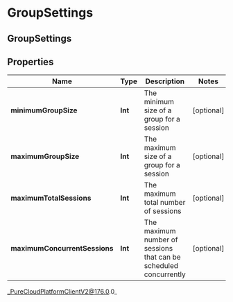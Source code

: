 # GroupSettings

## GroupSettings

## Properties

|Name | Type | Description | Notes|
|------------ | ------------- | ------------- | -------------|
| **minimumGroupSize** | **Int** | The minimum size of a group for a session | [optional] |
| **maximumGroupSize** | **Int** | The maximum size of a group for a session | [optional] |
| **maximumTotalSessions** | **Int** | The maximum total number of sessions | [optional] |
| **maximumConcurrentSessions** | **Int** | The maximum number of sessions that can be scheduled concurrently | [optional] |



_PureCloudPlatformClientV2@176.0.0_
